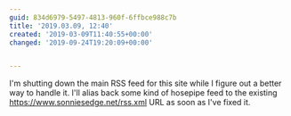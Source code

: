 ```yaml
---
guid: 834d6979-5497-4813-960f-6ffbce988c7b
title: '2019.03.09, 12:40'
created: '2019-03-09T11:40:55+00:00'
changed: '2019-09-24T19:20:09+00:00'


---
```


I'm shutting down the main RSS feed for this site while I figure out a better way to handle it. I'll alias back some kind of hosepipe feed to the existing https://www.sonniesedge.net/rss.xml URL as soon as I've fixed it.

